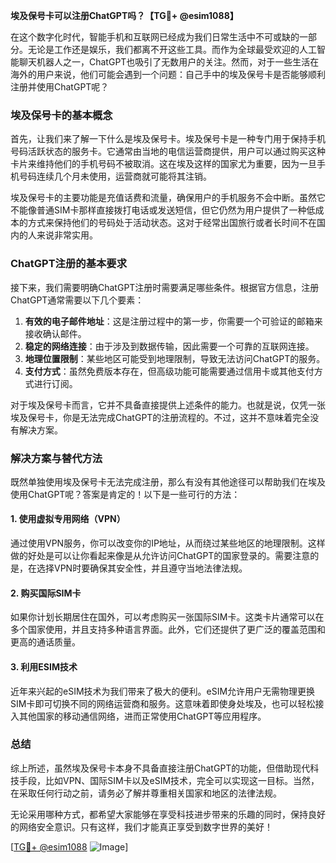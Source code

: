**埃及保号卡可以注册ChatGPT吗？【TG💪+ @esim1088】**

在这个数字化时代，智能手机和互联网已经成为我们日常生活中不可或缺的一部分。无论是工作还是娱乐，我们都离不开这些工具。而作为全球最受欢迎的人工智能聊天机器人之一，ChatGPT也吸引了无数用户的关注。然而，对于一些生活在海外的用户来说，他们可能会遇到一个问题：自己手中的埃及保号卡是否能够顺利注册并使用ChatGPT呢？

### 埃及保号卡的基本概念

首先，让我们来了解一下什么是埃及保号卡。埃及保号卡是一种专门用于保持手机号码活跃状态的服务卡。它通常由当地的电信运营商提供，用户可以通过购买这种卡片来维持他们的手机号码不被取消。这在埃及这样的国家尤为重要，因为一旦手机号码连续几个月未使用，运营商就可能将其注销。

埃及保号卡的主要功能是充值话费和流量，确保用户的手机服务不会中断。虽然它不能像普通SIM卡那样直接拨打电话或发送短信，但它仍然为用户提供了一种低成本的方式来保持他们的号码处于活动状态。这对于经常出国旅行或者长时间不在国内的人来说非常实用。

### ChatGPT注册的基本要求

接下来，我们需要明确ChatGPT注册时需要满足哪些条件。根据官方信息，注册ChatGPT通常需要以下几个要素：

1. **有效的电子邮件地址**：这是注册过程中的第一步，你需要一个可验证的邮箱来接收确认邮件。
2. **稳定的网络连接**：由于涉及到数据传输，因此需要一个可靠的互联网连接。
3. **地理位置限制**：某些地区可能受到地理限制，导致无法访问ChatGPT的服务。
4. **支付方式**：虽然免费版本存在，但高级功能可能需要通过信用卡或其他支付方式进行订阅。

对于埃及保号卡而言，它并不具备直接提供上述条件的能力。也就是说，仅凭一张埃及保号卡，你是无法完成ChatGPT的注册流程的。不过，这并不意味着完全没有解决方案。

### 解决方案与替代方法

既然单独使用埃及保号卡无法完成注册，那么有没有其他途径可以帮助我们在埃及使用ChatGPT呢？答案是肯定的！以下是一些可行的方法：

#### 1. 使用虚拟专用网络（VPN）
通过使用VPN服务，你可以改变你的IP地址，从而绕过某些地区的地理限制。这样做的好处是可以让你看起来像是从允许访问ChatGPT的国家登录的。需要注意的是，在选择VPN时要确保其安全性，并且遵守当地法律法规。

#### 2. 购买国际SIM卡
如果你计划长期居住在国外，可以考虑购买一张国际SIM卡。这类卡片通常可以在多个国家使用，并且支持多种语言界面。此外，它们还提供了更广泛的覆盖范围和更高的通话质量。

#### 3. 利用ESIM技术
近年来兴起的eSIM技术为我们带来了极大的便利。eSIM允许用户无需物理更换SIM卡即可切换不同的网络运营商和服务。这意味着即使身处埃及，也可以轻松接入其他国家的移动通信网络，进而正常使用ChatGPT等应用程序。

### 总结

综上所述，虽然埃及保号卡本身不具备直接注册ChatGPT的功能，但借助现代科技手段，比如VPN、国际SIM卡以及eSIM技术，完全可以实现这一目标。当然，在采取任何行动之前，请务必了解并尊重相关国家和地区的法律法规。

无论采用哪种方式，都希望大家能够在享受科技进步带来的乐趣的同时，保持良好的网络安全意识。只有这样，我们才能真正享受到数字世界的美好！

[[TG💪+ @esim1088](https://t.me/s/esim1088) ![Image](https://i.postimg.cc/4NQfJmqS/Snipaste-2025-05-13-00-14-12.png)]